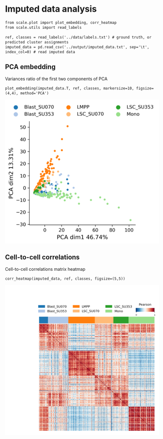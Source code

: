 # Imputed data analysis

    from scale.plot import plot_embedding, corr_heatmap
    from scale.utils import read_labels
    
    ref, classes = read_labels('../data/labels.txt') # ground truth, or predicted cluster assignments
    imputed_data = pd.read_csv('../output/imputed_data.txt', sep='\t', index_col=0) # read imputed data

## PCA embedding
Variances ratio of the first two components of PCA

    plot_embedding(imputed_data.T, ref, classes, markersize=10, figsize=(4,4), method='PCA')
![PCA ratio](png/pca_embedding.png)

## Cell-to-cell correlations
Cell-to-cell correlations matrix heatmap

    corr_heatmap(imputed_data, ref, classes, figsize=(5,5))
![corr_heatmap](png/corr_heatmap.png)

